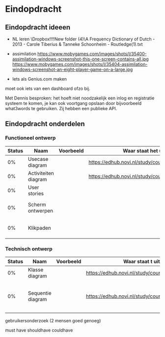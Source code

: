 # Eindopdracht

## Eindopdracht ideeen

* NL leren   \Dropbox\!!!!New folder (4)\A Frequency Dictionary of Dutch - 2013 -  Carole Tiberius & Tanneke Schoonheim - Routledge(1).txt

* assimilation
https://www.mobygames.com/images/shots/l/35400-assimilation-windows-screenshot-this-one-screen-contains-all.jpg
https://www.mobygames.com/images/shots/l/35404-assimilation-windows-screenshot-an-eight-player-game-on-a-large.jpg

* Iets als Genius.com maken

moet ook iets van een dashboard ofzo bij.

Met Dennis besproken: het hoeft niet noodzakelijk een inlog en registratie systeem te komen, je kan ook voortgang opslaan door bijvoorbeeld what3words te gebruiken.
Zij hebben een publieke API.

## Eindopdracht onderdelen
### Functioneel ontwerp

| Status | Naam                 | Voorbeeld | Waar staat het uitgelegd | Wikipedia                                      | Comments
|--------|----------------------|-----------|--------------------------|------------------------------------------------| --------------
| 0%     | Usecase diagram      |           | https://edhub.novi.nl/study/courses/279/content/6297 | https://en.wikipedia.org/wiki/Use_case_diagram |
| 0%     | Activiteiten diagram |           | https://edhub.novi.nl/study/courses/279/content/6320 | https://en.wikipedia.org/wiki/Activity_diagram |
| 0%     | User stories         |           |                          | https://en.wikipedia.org/wiki/User_story       |
| 0%     | Scherm ontwerpen     |           |                          | https://en.wikipedia.org/wiki/User_interface_design    | Mag in draw.io of adobe XD
| 0%     | Klikpaden            |           |                          | https://youtu.be/ZKIIubRSdZ8                   | Mag in draw.io of adobe XD

### Technisch ontwerp
| Status | Naam | Voorbeeld | Waar staat t uitgelegd | Wikipedia | Comments 
|--------|------|-----------|------------------------|-----------|-----------
| 0%     |Klasse diagram | | https://edhub.novi.nl/study/courses/279/content/6283 | https://en.wikipedia.org/wiki/Class_diagram | 
| 0%     |Sequentie diagram | | https://edhub.novi.nl/study/courses/279/content/6303 | https://en.wikipedia.org/wiki/Sequence_diagram | Moet van 2 belangrijke onderdelen, niet van alles!

gebruikersonderzoek (2 mensen goed genoeg)

must have shouldhave couldhave

